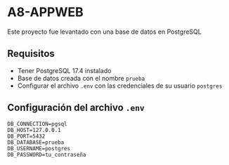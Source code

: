 # A8-APPWEB
Este proyecto fue levantado con una base de datos en PostgreSQL

## Requisitos
- Tener PostgreSQL 17.4 instalado
- Base de datos creada con el nombre `prueba`
- Configurar el archivo `.env` con las credenciales de su usuario `postgres`

## Configuración del archivo `.env`

```
DB_CONNECTION=pgsql
DB_HOST=127.0.0.1
DB_PORT=5432
DB_DATABASE=prueba
DB_USERNAME=postgres
DB_PASSWORD=tu_contraseña
```

